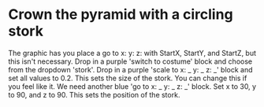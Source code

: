 # Crown the pyramid with a circling stork

The graphic has you place a go to x: y: z: with StartX, StartY, and StartZ, but this isn't necessary. Drop in a purple 'switch to costume' block and choose from the dropdown 'stork'. Drop in a purple 'scale to x: _ y: _ z: _' block and set all values to 0.2. This sets the size of the stork. You can change this if you feel like it. We need another blue 'go to x: _ y: _ z: _' block. Set x to 30, y to 90, and z to 90. This sets the position of the stork.
